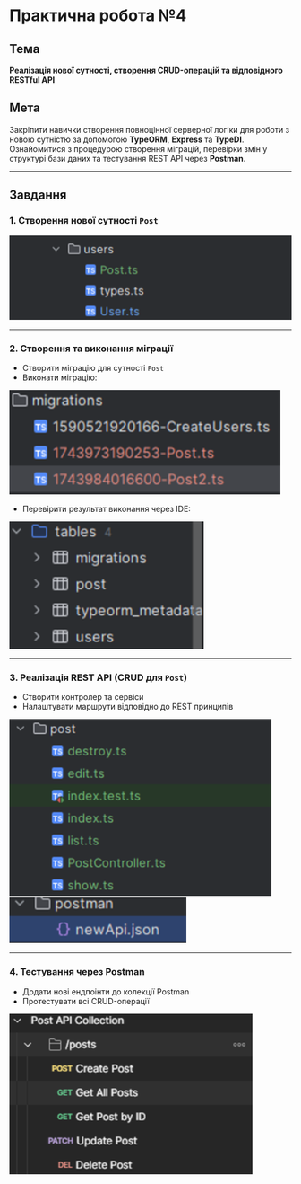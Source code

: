 # Практична робота №4

## Тема
**Реалізація нової сутності, створення CRUD-операцій та відповідного RESTful API**

## Мета
Закріпити навички створення повноцінної серверної логіки для роботи з новою сутністю за допомогою **TypeORM**, **Express** та **TypeDI**. Ознайомитися з процедурою створення міграцій, перевірки змін у структурі бази даних та тестування REST API через **Postman**.

---

## Завдання

### 1. Створення нової сутності `Post`  
![Скріншот 1](https://github.com/itassumi/PR_1_2_4_5_6_7_8/blob/16dda30b773177884d7af147b8d25606a055aeaf/PR_4/screen/1.png?raw=true)

---

### 2. Створення та виконання міграції
- Створити міграцію для сутності `Post`
- Виконати міграцію:

![Скріншот 2](https://github.com/itassumi/PR_1_2_4_5_6_7_8/blob/16dda30b773177884d7af147b8d25606a055aeaf/PR_4/screen/2.png?raw=true)

- Перевірити результат виконання через IDE:

![Скріншот 3](https://github.com/itassumi/PR_1_2_4_5_6_7_8/blob/16dda30b773177884d7af147b8d25606a055aeaf/PR_4/screen/3.png?raw=true)

---

### 3. Реалізація REST API (CRUD для `Post`)
- Створити контролер та сервіси  
- Налаштувати маршрути відповідно до REST принципів  

![Скріншот 4](https://github.com/itassumi/PR_1_2_4_5_6_7_8/blob/16dda30b773177884d7af147b8d25606a055aeaf/PR_4/screen/4.png?raw=true)  
![Скріншот 5](https://github.com/itassumi/PR_1_2_4_5_6_7_8/blob/16dda30b773177884d7af147b8d25606a055aeaf/PR_4/screen/5.png?raw=true)

---

### 4. Тестування через Postman
- Додати нові ендпоінти до колекції Postman  
- Протестувати всі CRUD-операції  

![Скріншот 6](https://github.com/itassumi/PR_1_2_4_5_6_7_8/blob/16dda30b773177884d7af147b8d25606a055aeaf/PR_4/screen/6.png?raw=true)
